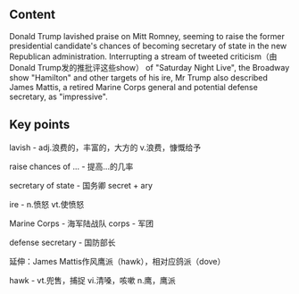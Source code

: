 ## Content

Donald Trump lavished praise on Mitt Romney, seeming to raise the former presidential candidate's chances of becoming secretary of state in the new Republican administration. Interrupting a stream of tweeted criticism（由Donald Trump发的推批评这些show） of "Saturday Night Live", the Broadway show "Hamilton" and other targets of his ire, Mr Trump also described James Mattis, a retired Marine Corps general and potential defense secretary, as "impressive".

## Key points

lavish - adj.浪费的，丰富的，大方的 v.浪费，慷慨给予

raise chances of ... - 提高...的几率

secretary of state - 国务卿 secret + ary

ire - n.愤怒 vt.使愤怒

Marine Corps - 海军陆战队 corps - 军团

defense secretary - 国防部长

延伸：James Mattis作风鹰派（hawk），相对应鸽派（dove）

hawk - vt.兜售，捕捉 vi.清嗓，咳嗽 n.鹰，鹰派